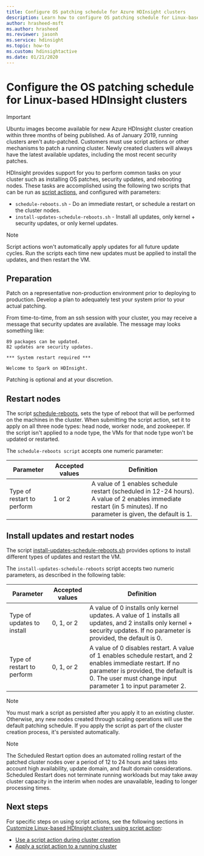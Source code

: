 ```yaml
---
title: Configure OS patching schedule for Azure HDInsight clusters
description: Learn how to configure OS patching schedule for Linux-based HDInsight clusters.
author: hrasheed-msft
ms.author: hrasheed
ms.reviewer: jasonh
ms.service: hdinsight
ms.topic: how-to
ms.custom: hdinsightactive
ms.date: 01/21/2020
---
```


# Configure the OS patching schedule for Linux-based HDInsight clusters

> [!IMPORTANT]
> Ubuntu images become available for new Azure HDInsight cluster creation within three months of being published. As of January 2019, running clusters aren't auto-patched. Customers must use script actions or other mechanisms to patch a running cluster. Newly created clusters will always have the latest available updates, including the most recent security patches.

HDInsight provides support for you to perform common tasks on your cluster such as installing OS patches, security updates, and rebooting nodes. These tasks are accomplished using the following two scripts that can be run as [script actions](hdinsight-hadoop-customize-cluster-linux.md), and configured with parameters:

- `schedule-reboots.sh` - Do an immediate restart, or schedule a restart on the cluster nodes.
- `install-updates-schedule-reboots.sh` - Install all updates, only kernel + security updates, or only kernel updates.

> [!NOTE]  
> Script actions won't automatically apply updates for all future update cycles. Run the scripts each time new updates must be applied to install the updates, and then restart the VM.

## Preparation

Patch on a representative non-production environment prior to  deploying to production. Develop a plan to adequately test your system prior to your actual patching.

From time-to-time, from an ssh session with your cluster, you may receive a message that security updates are available. The message may looks something like:

```
89 packages can be updated.
82 updates are security updates.

*** System restart required ***

Welcome to Spark on HDInsight.

```

Patching is optional and at your discretion.

## Restart nodes
  
The script [schedule-reboots](https://hdiconfigactions.blob.core.windows.net/linuxospatchingrebootconfigv02/schedule-reboots.sh), sets the type of reboot that will be performed on the machines in the cluster. When submitting the script action, set it to apply on all three node types: head node, worker node, and zookeeper. If the script isn't applied to a node type, the VMs for that node type won't be updated or restarted.

The `schedule-reboots script` accepts one numeric parameter:

| Parameter | Accepted values | Definition |
| --- | --- | --- |
| Type of restart to perform | 1 or 2 | A value of 1 enables schedule restart (scheduled in 12-24 hours). A value of 2 enables immediate restart (in 5 minutes). If no parameter is given, the default is 1. |  

## Install updates and restart nodes

The script [install-updates-schedule-reboots.sh](https://hdiconfigactions.blob.core.windows.net/linuxospatchingrebootconfigv02/install-updates-schedule-reboots.sh) provides options to install different types of updates and restart the VM.

The `install-updates-schedule-reboots` script accepts two numeric parameters, as described in the following table:

| Parameter | Accepted values | Definition |
| --- | --- | --- |
| Type of updates to install | 0,  1, or 2 | A value of 0 installs only kernel updates. A value of 1 installs all updates, and 2 installs only kernel + security updates. If no parameter is provided, the default is 0. |
| Type of restart to perform | 0, 1, or 2 | A value of 0 disables restart. A value of 1 enables schedule restart, and 2 enables immediate restart. If no parameter is provided, the default is 0. The user must change input parameter 1 to input parameter 2. |

> [!NOTE]
> You must mark a script as persisted after you apply it to an existing cluster. Otherwise, any new nodes created through scaling operations will use the default patching schedule. If you apply the script as part of the cluster creation process, it's persisted automatically.

> [!NOTE]
> The Scheduled Restart option does an automated rolling restart of the patched cluster nodes over a period of 12 to 24 hours and takes into account high availability, update domain, and fault domain considerations. Scheduled Restart does not terminate running workloads but may take away cluster capacity in the interim when nodes are unavailable, leading to longer processing times. 

## Next steps

For specific steps on using script actions, see the following sections in [Customize Linux-based HDInsight clusters using script action](hdinsight-hadoop-customize-cluster-linux.md):

- [Use a script action during cluster creation](hdinsight-hadoop-customize-cluster-linux.md#script-action-during-cluster-creation)
- [Apply a script action to a running cluster](hdinsight-hadoop-customize-cluster-linux.md#script-action-to-a-running-cluster)
